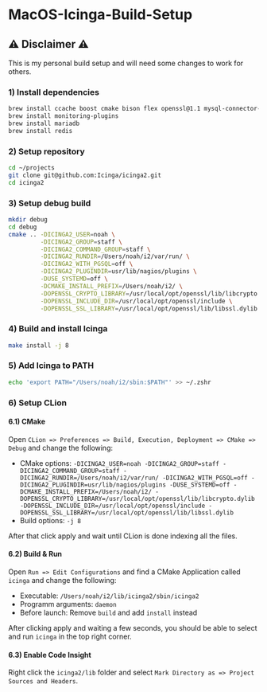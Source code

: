# MacOS-Icinga-Build-Setup

## ⚠️ Disclaimer ⚠️
This is my personal build setup and will need some changes to work for others.

### 1) Install dependencies

```sh
brew install ccache boost cmake bison flex openssl@1.1 mysql-connector-c++
brew install monitoring-plugins
brew install mariadb
brew install redis
```

### 2) Setup repository
```sh
cd ~/projects
git clone git@github.com:Icinga/icinga2.git
cd icinga2
```

### 3) Setup debug build
```sh
mkdir debug
cd debug
cmake .. -DICINGA2_USER=noah \
         -DICINGA2_GROUP=staff \
         -DICINGA2_COMMAND_GROUP=staff \
         -DICINGA2_RUNDIR=/Users/noah/i2/var/run/ \
         -DICINGA2_WITH_PGSQL=off \
         -DICINGA2_PLUGINDIR=usr/lib/nagios/plugins \
         -DUSE_SYSTEMD=off \
         -DCMAKE_INSTALL_PREFIX=/Users/noah/i2/ \
         -DOPENSSL_CRYPTO_LIBRARY=/usr/local/opt/openssl/lib/libcrypto.dylib \
         -DOPENSSL_INCLUDE_DIR=/usr/local/opt/openssl/include \
         -DOPENSSL_SSL_LIBRARY=/usr/local/opt/openssl/lib/libssl.dylib
```

### 4) Build and install Icinga
```sh
make install -j 8
```

### 5) Add Icinga to PATH
```sh
echo 'export PATH="/Users/noah/i2/sbin:$PATH"' >> ~/.zshr
```

### 6) Setup CLion
#### 6.1) CMake
Open `CLion => Preferences => Build, Execution, Deployment => CMake => Debug` and change the following:
- CMake options: `-DICINGA2_USER=noah -DICINGA2_GROUP=staff -DICINGA2_COMMAND_GROUP=staff -DICINGA2_RUNDIR=/Users/noah/i2/var/run/ -DICINGA2_WITH_PGSQL=off -DICINGA2_PLUGINDIR=usr/lib/nagios/plugins -DUSE_SYSTEMD=off -DCMAKE_INSTALL_PREFIX=/Users/noah/i2/ -DOPENSSL_CRYPTO_LIBRARY=/usr/local/opt/openssl/lib/libcrypto.dylib -DOPENSSL_INCLUDE_DIR=/usr/local/opt/openssl/include -DOPENSSL_SSL_LIBRARY=/usr/local/opt/openssl/lib/libssl.dylib`
- Build options: `-j 8`

After that click apply and wait until CLion is done indexing all the files.

#### 6.2) Build & Run
Open `Run => Edit Configurations` and find a CMake Application called `icinga` and change the following:
- Executable: `/Users/noah/i2/lib/icinga2/sbin/icinga2`
- Programm arguments: `daemon`
- Before launch: Remove `build` and add `install` instead

After clicking apply and waiting a few seconds, you should be able to select and run `icinga` in the top right corner.

#### 6.3) Enable Code Insight
Right click the `icinga2/lib` folder and select `Mark Directory as => Project Sources and Headers`.

